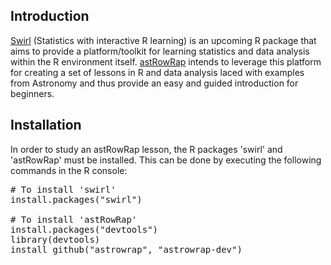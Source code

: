 Introduction
------------

[Swirl](http://swirlstats.com/) (Statistics with interactive R learning) is an upcoming R package that aims to provide a platform/toolkit for learning statistics and data analysis within the R environment itself. [astRowRap](http://astrowrap-dev.github.io/astrowrap/) intends to leverage this platform for creating a set of lessons in R and data analysis laced with examples from Astronomy and thus provide an easy and guided introduction for beginners.

Installation
------------

In order to study an astRowRap lesson, the R packages 'swirl' and 'astRowRap' must be installed. This can be done by executing the following commands in the R console:
 
<pre># To install 'swirl'
install.packages("swirl")

# To install 'astRowRap'
install.packages("devtools")
library(devtools)
install_github("astrowrap", "astrowrap-dev")
</pre>


